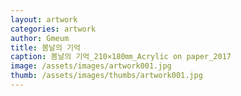 ```yaml
---
layout: artwork
categories: artwork
author: Gmeum
title: 봄날의 기억
caption: 봄날의 기억_210×180㎜_Acrylic on paper_2017
image: /assets/images/artwork001.jpg
thumb: /assets/images/thumbs/artwork001.jpg
---
```

